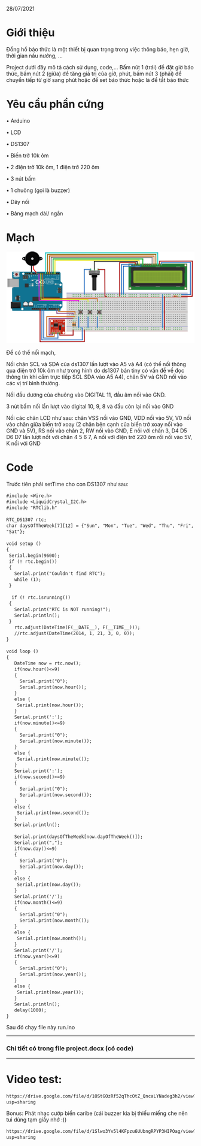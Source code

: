 28/07/2021

# Giới thiệu
Đồng hồ báo thức là một thiết bị quan trọng trong việc thông báo, hẹn giờ, thời gian nấu nướng, …

Project dưới đây mô tả cách sử dụng, code,… Bấm nút 1 (trái) để đặt giờ báo thức, bấm nút 2 (giữa) để tăng giá trị của giờ, phút, bấm nút 3 (phải) để chuyển tiếp từ giờ sang phút hoặc để set báo thức hoặc là để tắt báo thức

# Yêu cầu phần cứng
•	Arduino

•	LCD

•	DS1307

•	Biến trở 10k ôm

•	2 điện trở 10k ôm, 1 điện trở 220 ôm

•	3 nút bấm

•	1 chuông (gọi là buzzer)

•	Dây nối

•	Bảng mạch dài/ ngắn

# Mạch
![circuit](image/circuit.png)

Để có thể nối mạch, 

Nối chân SCL và SDA của ds1307 lần lượt vào A5 và A4 (có thể nối thông qua điện trở 10k ôm như trong hình do ds1307 bản tiny có vấn đề về đọc thông tin khi cắm trực tiếp SCL SDA vào A5 A4), chân 5V và GND nối vào các vị trí bình thường. 

Nối đầu dương của chuông vào DIGITAL 11, đầu âm nối vào GND. 

3 nút bấm nối lần lượt vào digital 10, 9, 8 và đầu còn lại nối vào GND

Nối các chân LCD như sau: chân VSS nối vào GND, VDD nối vào 5V, V0 nối vào chân giữa biến trở xoay (2 chân bên cạnh của biến trở xoay nối vào GND và 5V), RS nối vào chân 2, RW nối vào GND, E nối với chân 3, D4 D5 D6 D7 lần lượt nốt với chân 4 5 6 7, A nối với điện trở 220 ôm rồi nối vào 5V, K nối với GND

# Code
Trước tiên phải setTime cho con DS1307 như sau:
```
#include <Wire.h>
#include <LiquidCrystal_I2C.h>
#include "RTClib.h"

RTC_DS1307 rtc;
char daysOfTheWeek[7][12] = {"Sun", "Mon", "Tue", "Wed", "Thu", "Fri", "Sat"};

void setup ()
{
 Serial.begin(9600);
 if (! rtc.begin())
 {
   Serial.print("Couldn't find RTC");
   while (1);
 }

  if (! rtc.isrunning())
 {
   Serial.print("RTC is NOT running!");
   Serial.println();
 }
   rtc.adjust(DateTime(F(__DATE__), F(__TIME__)));
   //rtc.adjust(DateTime(2014, 1, 21, 3, 0, 0));
}

void loop ()
{
   DateTime now = rtc.now();
   if(now.hour()<=9)
   {
     Serial.print("0");
     Serial.print(now.hour());
   }
   else {
    Serial.print(now.hour());
   }
   Serial.print(':');
   if(now.minute()<=9)
   {
     Serial.print("0");
     Serial.print(now.minute());
   }
   else {
    Serial.print(now.minute());
   }
   Serial.print(':');
   if(now.second()<=9)
   {
     Serial.print("0");
     Serial.print(now.second());
   }
   else {
    Serial.print(now.second());
   }
   Serial.println();

   Serial.print(daysOfTheWeek[now.dayOfTheWeek()]);
   Serial.print(",");
   if(now.day()<=9)
   {
     Serial.print("0");
     Serial.print(now.day());
   }
   else {
    Serial.print(now.day());
   }
   Serial.print('/');
   if(now.month()<=9)
   {
     Serial.print("0");
     Serial.print(now.month());
   }
   else {
    Serial.print(now.month());
   }
   Serial.print('/');
   if(now.year()<=9)
   {
     Serial.print("0");
     Serial.print(now.year());
   }
   else {
    Serial.print(now.year());
   } 
   Serial.println();
   delay(1000);
}

```
Sau đó chạy file này
run.ino

---
### Chi tiết có trong file project.docx (có code)
---

# Video test:
```
https://drive.google.com/file/d/1OStGOzRf52qThcOtZ_QncaLYNadeg3h2/view?usp=sharing
```

Bonus: Phát nhạc cướp biển caribe (cái buzzer kia bị thiếu miếng che nên tui dùng tạm giấy nhớ :))
```
https://drive.google.com/file/d/1Slwo3Yv5l4KFpzu6UUbngRPYP3HIPOag/view?usp=sharing
```
